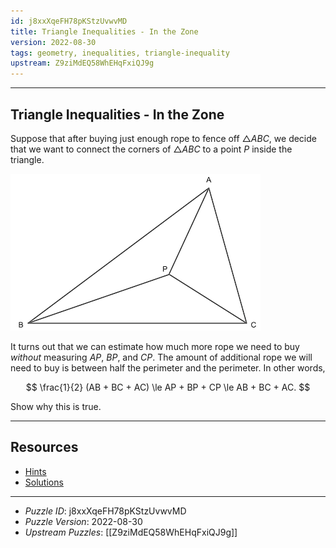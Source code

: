 ```yaml
---
id: j8xxXqeFH78pKStzUvwvMD
title: Triangle Inequalities - In the Zone
version: 2022-08-30
tags: geometry, inequalities, triangle-inequality
upstream: Z9ziMdEQ58WhEHqFxiQJ9g
---
```


--------------------------------------------------------------------------------------------

## Triangle Inequalities - In the Zone

Suppose that after buying just enough rope to fence off $\triangle ABC$, we decide that we
want to connect the corners of $\triangle ABC$ to a point $P$ inside the triangle.

![Triangle](figures/j8xxXqeFH78pKStzUvwvMD.png)

It turns out that we can estimate how much more rope we need to buy _without_ measuring
$AP$, $BP$, and $CP$. The amount of additional rope we will need to buy is between
half the perimeter and the perimeter. In other words,

$$
\frac{1}{2} (AB + BC + AC)
\le AP + BP + CP
\le AB + BC + AC.
$$

Show why this is true.

--------------------------------------------------------------------------------------------

## Resources

* [Hints](j8xxXqeFH78pKStzUvwvMD.md)
* [Solutions](j8xxXqeFH78pKStzUvwvMD.md)

--------------------------------------------------------------------------------------------

* _Puzzle ID_: j8xxXqeFH78pKStzUvwvMD
* _Puzzle Version_: 2022-08-30
* _Upstream Puzzles_: [[Z9ziMdEQ58WhEHqFxiQJ9g]]
